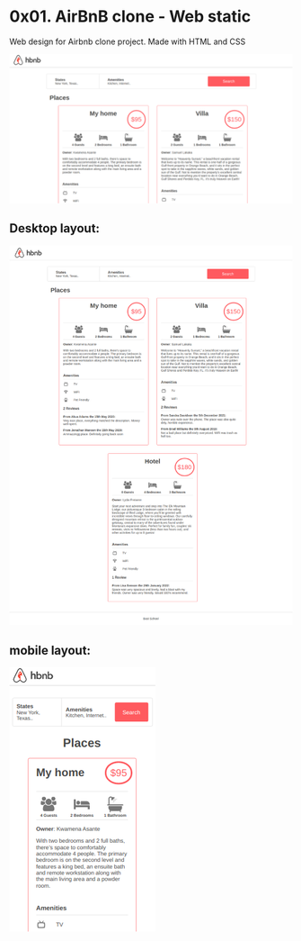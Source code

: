 # 0x01. AirBnB clone - Web static
Web design for Airbnb clone project. Made with HTML and CSS  

![image info](./images/layout.png)  

## Desktop layout:  

![image info](./images/fulllayout.png)  

## mobile layout: 
![image info](./images/mobile.png)  